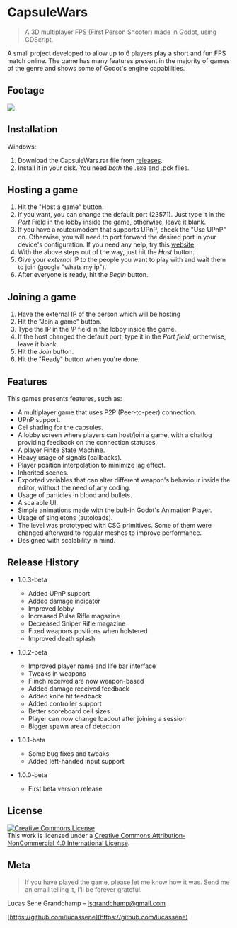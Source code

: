 # CapsuleWars
> A 3D multiplayer FPS (First Person Shooter) made in Godot, using GDScript.

A small project developed to allow up to 6 players play a short and fun FPS match online. The game has many features present in the majority of games of the genre and shows some of Godot's engine capabilities.

## Footage
[![](https://img.youtube.com/vi/ne4kvwK5yFY/0.jpg)](https://youtu.be/ne4kvwK5yFY)

## Installation

Windows:

1. Download the CapsuleWars.rar file from [releases](https://github.com/lucassene/CapsuleWars/releases).
2. Install it in your disk. You need *both* the .exe and .pck files.

## Hosting a game

1. Hit the "Host a game" button.
2. If you want, you can change the default port (23571). Just type it in the *Port* Field in the lobby inside the game, otherwise, leave it blank.
3. If you have a router/modem that supports UPnP, check the "Use UPnP" on. Otherwise, you will need to port forward the desired port in your device's configuration. If you need any help, try this [website](https://www.noip.com/support/knowledgebase/general-port-forwarding-guide/).
4. With the above steps out of the way, just hit the *Host* button.
5. Give your *external* IP to the people you want to play with and wait them to join (google "whats my ip").
6. After everyone is ready, hit the *Begin* button.

## Joining a game

1. Have the external IP of the person which will be hosting
2. Hit the "Join a game" button.
3. Type the IP in the *IP* field in the lobby inside the game.
4. If the host changed the default port, type it in the *Port field*, ortherwise, leave it blank.
5. Hit the *Join* button.
6. Hit the "Ready" button when you're done.

## Features

This games presents features, such as:
- A multiplayer game that uses P2P (Peer-to-peer) connection.
- UPnP support.
- Cel shading for the capsules.
- A lobby screen where players can host/join a game, with a chatlog providing feedback on the connection statuses.
- A player Finite State Machine.
- Heavy usage of signals (callbacks).
- Player position interpolation to minimize lag effect.
- Inherited scenes.
- Exported variables that can alter different weapon's behaviour inside the editor, without the need of any coding.
- Usage of particles in blood and bullets.
- A scalable UI.
- Simple animations made with the bult-in Godot's Animation Player.
- Usage of singletons (autoloads).
- The level was prototyped with CSG primitives. Some of them were changed afterward to regular meshes to improve performance.
- Designed with scalability in mind.


## Release History
* 1.0.3-beta
    * Added UPnP support
    * Added damage indicator
    * Improved lobby
    * Increased Pulse Rifle magazine
    * Decreased Sniper Rifle magazine
    * Fixed weapons positions when holstered
    * Improved death splash

* 1.0.2-beta
    * Improved player name and life bar interface
    * Tweaks in weapons
    * Flinch received are now weapon-based
    * Added damage received feedback
    * Added knife hit feedback
    * Added controller support
    * Better scoreboard cell sizes
    * Player can now change loadout after joining a session
    * Bigger spawn area of detection

* 1.0.1-beta
    * Some bug fixes and tweaks
    * Added left-handed input support

* 1.0.0-beta
    * First beta version release

## License
<a rel="license" href="http://creativecommons.org/licenses/by-nc/4.0/"><img alt="Creative Commons License" style="border-width:0" src="https://i.creativecommons.org/l/by-nc/4.0/88x31.png" /></a><br />This work is licensed under a <a rel="license" href="http://creativecommons.org/licenses/by-nc/4.0/">Creative Commons Attribution-NonCommercial 4.0 International License</a>.

## Meta

> If you have played the game, please let me know how it was. Send me an email telling it, I'll be forever grateful.

Lucas Sene Grandchamp – lsgrandchamp@gmail.com

[https://github.com/lucassene](https://github.com/lucassene)
